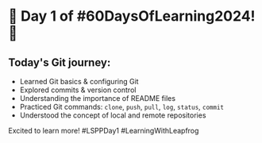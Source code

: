 # 🌟 Day 1 of #60DaysOfLearning2024! 🚀

## Today's Git journey:

- Learned Git basics & configuring Git
- Explored commits & version control
- Understanding the importance of README files
- Practiced Git commands: `clone`, `push`, `pull`, `log`, `status`, `commit`
- Understood the concept of local and remote repositories

Excited to learn more! #LSPPDay1 #LearningWithLeapfrog
